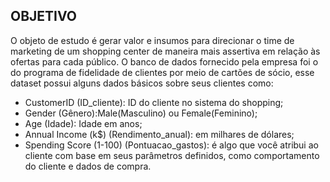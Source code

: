 ## **OBJETIVO**

O objeto de estudo é gerar valor e insumos para direcionar o time de marketing de um shopping center de maneira mais assertiva em relação às ofertas para cada público. O banco de dados fornecido pela empresa foi o do programa de fidelidade de clientes por meio de cartões de sócio, esse dataset possui alguns dados básicos sobre seus clientes como:

- CustomerID (ID_cliente): ID do cliente no sistema do shopping;
- Gender (Gênero):Male(Masculino) ou Female(Feminino);
- Age (Idade): Idade em anos;
- Annual Income (k$) (Rendimento_anual): em milhares de dólares;
- Spending Score (1-100) (Pontuacao_gastos): é algo que você atribui ao cliente com base em seus parâmetros definidos, como comportamento do cliente e dados de compra.

